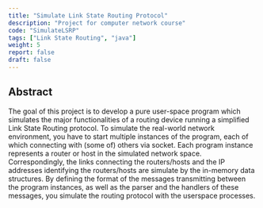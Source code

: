 ```yaml
---
title: "Simulate Link State Routing Protocol"
description: "Project for computer network course"
code: "SimulateLSRP"
tags: ["Link State Routing", "java"]
weight: 5
report: false
draft: false
---
```


## Abstract

The goal of this project is to develop a pure user-space program which simulates the major functionalities of a routing device running a simplified Link State Routing protocol. To simulate the real-world network environment, you have to start multiple instances of the program, each of which connecting with (some of) others via socket. Each program instance represents a router or host in the simulated network space. Correspondingly, the links connecting the routers/hosts and the IP addresses identifying the routers/hosts are simulate by the in-memory data structures. By defining the format of the messages transmitting between the program instances, as well as the parser and the handlers of these messages, you simulate the routing protocol with the userspace processes.